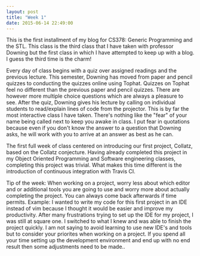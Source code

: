 ```yaml
---
layout: post
title: "Week 1"
date: 2015-06-14 22:49:00
---
```


This is the first installment of my blog for CS378: Generic Programming and the STL. This class is the third class that I have taken with professor Downing but the first class in which I have attempted to keep up with a blog. I guess the third time is the charm!

Every day of class begins with  a quiz over assigned readings and the previous lecture. This semester, Downing has moved from paper and pencil quizzes to conducting the quizzes online using Tophat.     Quizzes on Tophat feel no different than the previous paper and pencil quizzes. There are however more multiple     choice questions which are always a pleasure to see. After the quiz, Downing gives his lecture by calling on individual students to read/explain lines of code from the projector. This is by far the most interactive class I have taken. There's nothing like the "fear" of your name being called next to keep you awake in class. I put fear in     quotations because even if you don't know the answer to a question that Downing asks, he will work with you to arrive at an answer as best as he can.

The first full week of class centered on introducing our first project, Collatz, based on the Collatz conjecture. Having already completed this project in my Object Oriented Programming and Software engineering classes, completing this project was trivial. What makes this time different is the introduction of continuous integration with Travis CI.

Tip of the week: When working on a project, worry less about which editor and or additional tools you are going to use and worry more about actually completing the project. You can always come back afterwards if time permits. Example: I wanted to write my code for this first project in an IDE instead of vim because I thought it would be easier and improve my productivity. After many frustrations trying to set up the IDE for my project, I was still at square one. I switched to what I knew and was able to finish the project quickly. I am not saying to avoid learning to use new IDE's and tools but to consider your priorites when working on a project. If you spend all your time setting up the development environment and end up with no end result then some adjustments need to be made..
